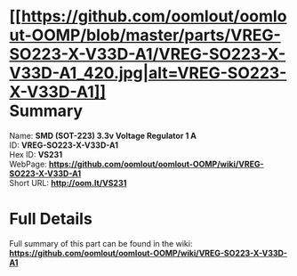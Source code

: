 
[[https://github.com/oomlout/oomlout-OOMP/blob/master/parts/VREG-SO223-X-V33D-A1/VREG-SO223-X-V33D-A1_420.jpg|alt=VREG-SO223-X-V33D-A1]]     
Summary
=================
  
Name: __SMD (SOT-223) 3.3v Voltage Regulator 1 A__    
ID: __VREG-SO223-X-V33D-A1__   
Hex ID: __VS231__   
WebPage: __https://github.com/oomlout/oomlout-OOMP/wiki/VREG-SO223-X-V33D-A1__   
Short URL: __http://oom.lt/VS231__   

Full Details
==========================
Full summary of this part can be found in the wiki:   
__https://github.com/oomlout/oomlout-OOMP/wiki/VREG-SO223-X-V33D-A1__    

